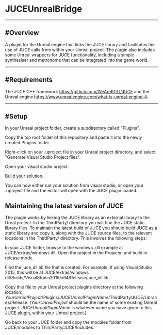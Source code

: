 # JUCEUnrealBridge
---------------------------------------------
#Overview
---------------------------------------------
A plugin for the Unreal engine that links the JUCE library and facilitates the use of JUCE calls from within your Unreal project. The plugin also includes some Unreal wrappers for JUCE functionality, including a simple synthesiser and metronome that can be integrated into the game world.

---------------------------------------------
#Requirements
---------------------------------------------
The JUCE C++ framework https://github.com/WeAreROLI/JUCE and the Unreal engine https://www.unrealengine.com/what-is-unreal-engine-4.

---------------------------------------------
#Setup
---------------------------------------------
In your Unreal project folder, create a subdirectory called "Plugins".

Copy the top root folder of this repository and paste it into the newly created Plugins folder.

Right-click on your .uproject file in your Unreal project directory, and select "Generate Visual Studio Project files".

Open your visual studio project.

Build your solution.

You can now either run your solution from visual studio, or open your .uproject file and the editor will open with the JUCE plugin loaded.

Maintaining the latest version of JUCE
--------------------------------------
The plugin works by linking the JUCE library as an external library to the Ureal project. In the ThirdParty/ directory you will find the JUCE static library files. To maintain the latest build of JUCE you should build JUCE as a static library and copy it, along with the JUCE source files, to the relevant locations in the ThirdParty/ directory. This involves the following steps:

In your JUCE folder, browse to the windows .dll example at JUCE/extras/windows dll. Open the project in the Projucer, and build in release mode.

Find the juce_dll.lib file that is created. For example, if using Visual Studio 2015, this will be at JUCE/extras/windows dll/Builds/VisualStudio2015/x64/Release/juce_dll.lib.

Copy this file to your Unreal project plugins directory at the following location: _YourUnrealProject_/Plugins/_JUCEUnrealPluginName_/ThirdParty/JUCE/Libraries/Release. 
(_YourUnrealProject_ should be the name of some existing Unreal project. _JUCEUnrealPluginName_ is whatever name you have given to this JUCE plugin, within your Unreal project.)

Go back to your JUCE folder and copy the modules folder from JUCE/modules to ThirdParty/JUCE/Includes.

